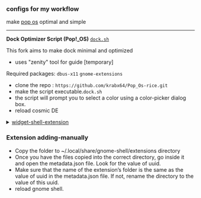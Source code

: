 ### configs for my workflow 
make [pop os](https://support.system76.com/articles/customize-gnome) optimal and simple 

-----

**Dock Optimizer Script (Pop!_OS)** [`dock.sh`](https://github.com/krabx64/Pop-os-rice/blob/main/dock.sh)

This fork aims to make dock minimal and optimized

- uses  "zenity" tool for guide [temporary]

Required packages: `dbus-x11` `gnome-extensions`

- clone the repo : `https://github.com/krabx64/Pop_Os-rice.git`
-  make the script executable.`dock.sh`
- the script will prompt you to select a color using a color-picker dialog box.
- reload cosmic DE 


<details>
  <summary>
    <a href="https://github.com/Aylur/gnome-extensions">widget-shell-extension</a>
    
  </summary>
  <pre>
  
Battery Bar, Dash Board, DateMenu Mod, Media Player, Power Menu, Workspace Indicator, Notification Indicator, Modified Quick Settings, Background Clock.

</pre>
</details>


### Extension adding-manually 

- Copy the folder to ~/.local/share/gnome-shell/extensions directory
- Once you have the files copied into the correct directory, go inside it and open the metadata.json file. Look for the value of uuid.
- Make sure that the name of the extension’s folder is the same as the value of uuid in the metadata.json file. If not, rename the directory to the value of this uuid.
- reload gnome shell.

